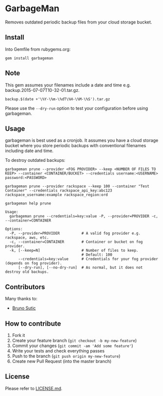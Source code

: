 # GarbageMan

Removes outdated periodic backup files from your cloud storage bucket.

## Install

Into Gemfile from rubygems.org:

```
gem install garbageman
```

## Note

This gem assumes your filenames include a date and time e.g. backup.2015-07-07T10-32-01.tar.gz.

```
backup.$(date +'\%Y-\%m-\%dT\%H-\%M-\%S').tar.gz
```

Please use the `--dry-run` option to test your configuration before using garbageman.

## Usage

garbageman is best used as a cronjob. It assumes you have a cloud storage bucket where you store periodic backups with conventional filenames including date and time.

To destroy outdated backups:

```
garbageman prune --provider <FOG PROVIDER> --keep <NUMBER OF FILES TO KEEP> --container <CONTAINER/BUCKET> --credentials username:<USERNAME> password:<PASSWORD>

garbageman prune --provider rackspace --keep 100 --container "Test Container" --credentials rackspace_api_key:abc123 rackspace_username:example rackspace_region:ord

garbageman help prune

Usage:
  garbageman prune --credentials=key:value -P, --provider=PROVIDER -c, --container=CONTAINER

Options:
  -P, --provider=PROVIDER          # A valid fog provider e.g. rackspace, aws, etc.
  -c, --container=CONTAINER        # Container or bucket on fog provider.
  -k, [--keep=N]                   # Number of files to keep.
                                   # Default: 100
      --credentials=key:value      # Credentials for your fog provider (depends on fog provider).
      [--dry-run], [--no-dry-run]  # As normal, but it does not destroy old backups.
```

## Contributors

Many thanks to:

- [Bruno Sutic](https://github.com/bruno-)

## How to contribute

1. Fork it
2. Create your feature branch (`git checkout -b my-new-feature`)
3. Commit your changes (`git commit -am 'Add some feature'`)
4. Write your tests and check everything passes
5. Push to the branch (`git push origin my-new-feature`)
6. Create new Pull Request (into the master branch)

## License

Please refer to [LICENSE.md](https://github.com/idealprojectgroup/garbageman/blob/master/LICENSE.md).
